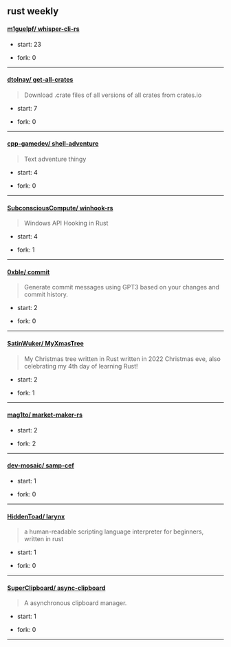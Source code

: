 ## rust weekly

#### [m1guelpf/ whisper-cli-rs](https://github.com/m1guelpf/whisper-cli-rs)
>  
+ start: 23
+ fork: 0
---
#### [dtolnay/ get-all-crates](https://github.com/dtolnay/get-all-crates)
>  Download .crate files of all versions of all crates from crates.io
+ start: 7
+ fork: 0
---
#### [cpp-gamedev/ shell-adventure](https://github.com/cpp-gamedev/shell-adventure)
>  Text adventure thingy
+ start: 4
+ fork: 0
---
#### [SubconsciousCompute/ winhook-rs](https://github.com/SubconsciousCompute/winhook-rs)
>  Windows API Hooking in Rust
+ start: 4
+ fork: 1
---
#### [0xble/ commit](https://github.com/0xble/commit)
>  Generate commit messages using GPT3 based on your changes and commit history.
+ start: 2
+ fork: 0
---
#### [SatinWuker/ MyXmasTree](https://github.com/SatinWuker/MyXmasTree)
>  My Christmas tree written in Rust written in 2022 Christmas eve, also celebrating my 4th day of learning Rust!
+ start: 2
+ fork: 1
---
#### [mag1to/ market-maker-rs](https://github.com/mag1to/market-maker-rs)
>  
+ start: 2
+ fork: 2
---
#### [dev-mosaic/ samp-cef](https://github.com/dev-mosaic/samp-cef)
>  
+ start: 1
+ fork: 0
---
#### [HiddenToad/ larynx](https://github.com/HiddenToad/larynx)
>  a human-readable scripting language interpreter for beginners, written in rust
+ start: 1
+ fork: 0
---
#### [SuperClipboard/ async-clipboard](https://github.com/SuperClipboard/async-clipboard)
>  A asynchronous clipboard manager.
+ start: 1
+ fork: 0
---